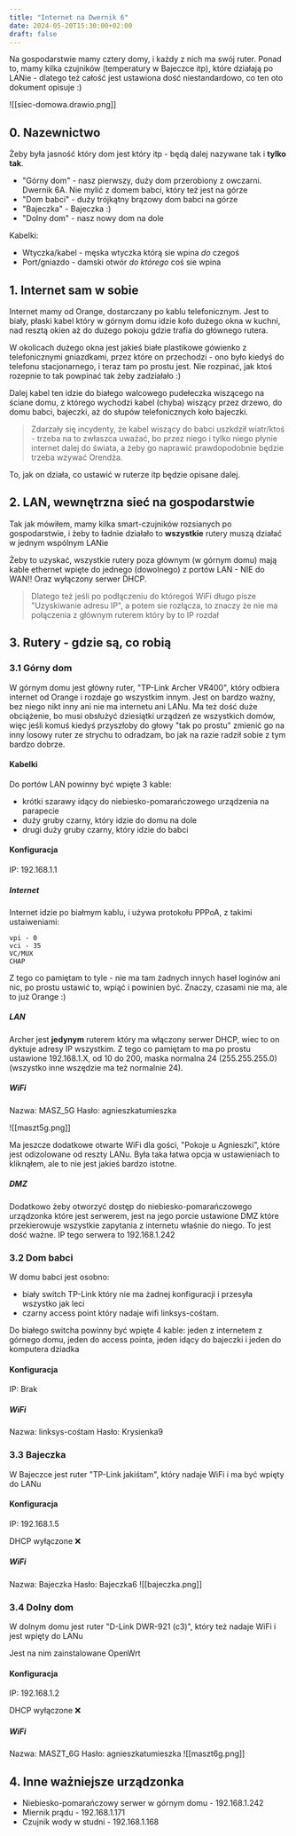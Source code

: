 ```yaml
---
title: "Internet na Dwernik 6"
date: 2024-05-20T15:30:00+02:00
draft: false
---
```


Na gospodarstwie mamy cztery domy, i każdy z nich ma swój ruter. Ponad to, mamy kilka czujników (temperatury w Bajeczce itp), które działają po LANie - dlatego też całość jest ustawiona dość niestandardowo, co ten oto dokument opisuje :)

![[siec-domowa.drawio.png]]
## 0. Nazewnictwo

Żeby była jasność który dom jest który itp - będą dalej nazywane tak i **tylko tak**.
- "Górny dom" - nasz pierwszy, duży dom przerobiony z owczarni. Dwernik 6A. Nie mylić z domem babci, który też jest na górze
- "Dom babci" - duży trójkątny brązowy dom babci na górze
- "Bajeczka" - Bajeczka :)
- "Dolny dom" - nasz nowy dom na dole

Kabelki:
- Wtyczka/kabel - męska wtyczka którą sie wpina *do* czegoś
- Port/gniazdo - damski otwór *do którego* coś sie wpina
## 1. Internet sam w sobie

Internet mamy od Orange, dostarczany po kablu telefonicznym. Jest to biały, płaski kabel który w górnym domu idzie koło dużego okna w kuchni, nad resztą okien aż do dużego pokoju gdzie trafia do głównego rutera.

W okolicach dużego okna jest jakieś białe plastikowe gówienko z telefonicznymi gniazdkami, przez które on przechodzi - ono było kiedyś do telefonu stacjonarnego, i teraz tam po prostu jest. Nie rozpinać, jak ktoś rozepnie to tak powpinać tak żeby zadziałało :)

Dalej kabel ten idzie do białego walcowego pudełeczka wiszącego na ściane domu, z którego wychodzi kabel (chyba) wiszący przez drzewo, do domu babci, bajeczki, aż do słupów telefonicznych koło bajeczki.

> Zdarzały się incydenty, że kabel wiszący do babci uszkdził wiatr/ktoś - trzeba na to zwłaszca uważać, bo przez niego i tylko niego płynie internet dalej do świata, a żeby go naprawić prawdopodobnie będzie trzeba wzywać Orendża.

To, jak on działa, co ustawić w ruterze itp będzie opisane dalej.

## 2. LAN, wewnętrzna sieć na gospodarstwie

Tak jak mówiłem, mamy kilka smart-czujników rozsianych po gospodarstwie, i żeby to ładnie działało to **wszystkie** rutery muszą działać w jednym wspólnym LANie

Żeby to uzyskać, wszystkie rutery poza głównym (w górnym domu) mają kable ethernet wpięte do jednego (dowolnego) z portów LAN - NIE do WAN!! Oraz wyłączony serwer DHCP.

> Dlatego też jeśli po podłączeniu do któregoś WiFi długo pisze "Uzyskiwanie adresu IP", a potem sie rozłącza, to znaczy że nie ma połączenia z głównym ruterem który by to IP rozdał
## 3. Rutery - gdzie są, co robią

### 3.1 Górny dom
W górnym domu jest główny ruter, "TP-Link Archer VR400", który odbiera internet od Orange i rozdaje go wszystkim innym. Jest on bardzo ważny, bez niego nikt inny ani nie ma internetu ani LANu. Ma też dość duże obciążenie, bo musi obsłużyć dziesiątki urządzeń ze wszystkich domów, więc jeśli komuś kiedyś przyszłoby do głowy "tak po prostu" zmienić go na inny losowy ruter ze strychu to odradzam, bo jak na razie radził sobie z tym bardzo dobrze.

#### Kabelki

Do portów LAN powinny być wpięte 3 kable:
- krótki szarawy idący do niebiesko-pomarańczowego urządzenia na parapecie
- duży gruby czarny, który idzie do domu na dole
- drugi duży gruby czarny, który idzie do babci
#### Konfiguracja
IP: 192.168.1.1
#####  Internet
Internet idzie po białmym kablu, i używa protokołu PPPoA, z takimi ustaiweniami:
```
vpi - 0
vci - 35
VC/MUX
CHAP
```
Z tego co pamiętam to tyle - nie ma tam żadnych innych haseł loginów ani nic, po prostu ustawić to, wpiąć i powinien być. Znaczy, czasami nie ma, ale to już Orange :)
##### LAN
Archer jest **jedynym** ruterem który ma włączony serwer DHCP, wiec to on dyktuje adresy IP wszystkim. Z tego co pamiętam to ma po prostu ustawione 192.168.1.X, od 10 do 200, maska normalna 24 (255.255.255.0) (wszystko inne wszędzie ma też normalnie 24).

##### WiFi
Nazwa: MASZ_5G
Hasło: agnieszkatumieszka

![[maszt5g.png]]

Ma jeszcze dodatkowe otwarte WiFi dla gości, "Pokoje u Agnieszki", które jest odizolowane od reszty LANu. Była taka łatwa opcja w ustawieniach to kliknąłem, ale to nie jest jakieś bardzo istotne.
##### DMZ
Dodatkowo żeby otworzyć dostęp do niebiesko-pomarańczowego urządzonka które jest serwerem, jest na jego porcie ustawione DMZ które przekierowuje wszystkie zapytania z internetu właśnie do niego. To jest dość ważne. IP tego serwera to 192.168.1.242

### 3.2 Dom babci

W domu babci jest osobno:
- biały switch TP-Link który nie ma żadnej konfiguracji i przesyła wszystko jak leci
- czarny access point który nadaje wifi linksys-cośtam.

Do białego switcha powinny być wpięte 4 kable: jeden z internetem z górnego domu, jeden do access pointa, jeden idący do bajeczki i jeden do komputera dziadka

#### Konfiguracja
IP: Brak
##### WiFi
Nazwa: linksys-cośtam
Hasło: Krysienka9

### 3.3 Bajeczka

W Bajeczce jest ruter "TP-Link jakiśtam", który nadaje WiFi i ma być wpięty do LANu

#### Konfiguracja
IP: 192.168.1.5

DHCP wyłączone ❌

##### WiFi
Nazwa: Bajeczka
Hasło: Bajeczka6
![[bajeczka.png]]

### 3.4 Dolny dom
W dolnym domu jest ruter "D-Link DWR-921 (c3)", który też nadaje WiFi i jest wpięty do LANu

Jest na nim zainstalowane OpenWrt

#### Konfiguracja
IP: 192.168.1.2

DHCP wyłączone ❌

##### WiFi
Nazwa: MASZT_6G
Hasło: agnieszkatumieszka
![[maszt6g.png]]

## 4. Inne ważniejsze urządzonka
- Niebiesko-pomarańczowy serwer w górnym domu - 192.168.1.242
- Miernik prądu - 192.168.1.171
- Czujnik wody w studni - 192.168.1.168